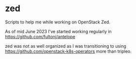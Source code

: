 # zed
Scripts to help me while working on OpenStack Zed.

As of mid June 2023 I've started working regularly in 
https://github.com/fultonj/antelope

zed was not as well organized as I was transitioning to using
https://github.com/openstack-k8s-operators more than tripleo.
